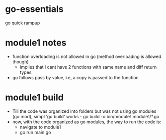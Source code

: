 # go-essentials
go quick rampup

# module1 notes
- function overloading is not allowed in go (method overloading is allowed though)
  - implies that i cant have 2 functions with same name and diff return types
- go follows pass by value, i.e, a copy is passed to the function


# module1 build
- Till the code was organized into folders but was not using go modules (go.mod), simpl 'go build' works - go build -o bin/module1 module1/*.go
- now, with the code organized as go modules, the way to run the code is:
  - navigate to module1
  - go run main.go

